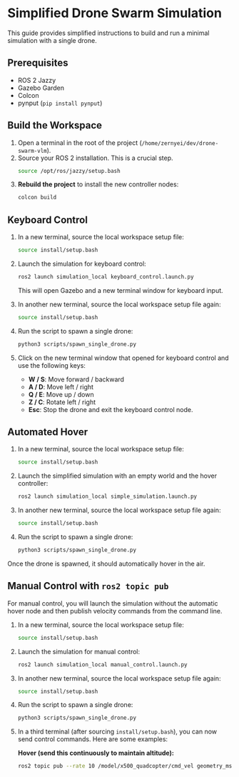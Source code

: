 # Simplified Drone Swarm Simulation

This guide provides simplified instructions to build and run a minimal simulation with a single drone.

## Prerequisites

- ROS 2 Jazzy
- Gazebo Garden
- Colcon
- pynput (`pip install pynput`)

## Build the Workspace

1.  Open a terminal in the root of the project (`/home/zernyei/dev/drone-swarm-vlm`).
2.  Source your ROS 2 installation. This is a crucial step.
    ```bash
    source /opt/ros/jazzy/setup.bash
    ```
3.  **Rebuild the project** to install the new controller nodes:
    ```bash
    colcon build
    ```

## Keyboard Control

1.  In a new terminal, source the local workspace setup file:
    ```bash
    source install/setup.bash
    ```
2.  Launch the simulation for keyboard control:
    ```bash
    ros2 launch simulation_local keyboard_control.launch.py
    ```
    This will open Gazebo and a new terminal window for keyboard input.

3.  In another new terminal, source the local workspace setup file again:
    ```bash
    source install/setup.bash
    ```
4.  Run the script to spawn a single drone:
    ```bash
    python3 scripts/spawn_single_drone.py
    ```

5.  Click on the new terminal window that opened for keyboard control and use the following keys:

    -   **W / S**: Move forward / backward
    -   **A / D**: Move left / right
    -   **Q / E**: Move up / down
    -   **Z / C**: Rotate left / right
    -   **Esc**: Stop the drone and exit the keyboard control node.

## Automated Hover

1.  In a new terminal, source the local workspace setup file:
    ```bash
    source install/setup.bash
    ```
2.  Launch the simplified simulation with an empty world and the hover controller:
    ```bash
    ros2 launch simulation_local simple_simulation.launch.py
    ```

3.  In another new terminal, source the local workspace setup file again:
    ```bash
    source install/setup.bash
    ```
4.  Run the script to spawn a single drone:
    ```bash
    python3 scripts/spawn_single_drone.py
    ```

Once the drone is spawned, it should automatically hover in the air.

## Manual Control with `ros2 topic pub`

For manual control, you will launch the simulation without the automatic hover node and then publish velocity commands from the command line.

1.  In a new terminal, source the local workspace setup file:
    ```bash
    source install/setup.bash
    ```
2.  Launch the simulation for manual control:
    ```bash
    ros2 launch simulation_local manual_control.launch.py
    ```

3.  In another new terminal, source the local workspace setup file again:
    ```bash
    source install/setup.bash
    ```
4.  Run the script to spawn a single drone:
    ```bash
    python3 scripts/spawn_single_drone.py
    ```

5.  In a third terminal (after sourcing `install/setup.bash`), you can now send control commands. Here are some examples:

    **Hover (send this continuously to maintain altitude):**
    ```bash
    ros2 topic pub --rate 10 /model/x500_quadcopter/cmd_vel geometry_msgs/msg/Twist "{linear: {x: 0.0, y: 0.0, z: 9.81}, angular: {x: 0.0, y: 0.0, z: 0.0}}"
    ```
